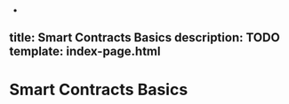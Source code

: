 -
title: Smart Contracts Basics
description: TODO
template: index-page.html
---

# Smart Contracts Basics


